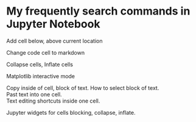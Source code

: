 # My frequently search commands in Jupyter Notebook  

Add cell below, above current location  

Change code cell to markdown  

Collapse cells, Inflate cells  

Matplotlib interactive mode  

Copy inside of cell, block of text.   How to select block of text.  
Past text into one cell.  
Text editing shortcuts inside one cell.  

Jupyter widgets for cells blocking, collapse, inflate.  


